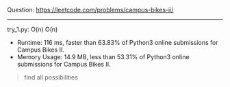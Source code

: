 Question: https://leetcode.com/problems/campus-bikes-ii/

---

try_1.py: O(n) O(n)

* Runtime: 116 ms, faster than 63.83% of Python3 online submissions for Campus Bikes II.
* Memory Usage: 14.9 MB, less than 53.31% of Python3 online submissions for Campus Bikes II.

> find all possibilities
